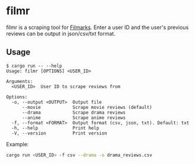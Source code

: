 # filmr

filmr is a scraping tool for [Filmarks](https://filmarks.com/). Enter a user ID and the user's previous reviews can be output in json/csv/txt format.

## Usage

```text
$ cargo run -- --help
Usage: filmr [OPTIONS] <USER_ID>

Arguments:
  <USER_ID>  User ID to scrape reviews from

Options:
  -o, --output <OUTPUT>  Output file
      --movie            Scrape movie reviews (default)
      --drama            Scrape drama reviews
      --anime            Scrape anime reviews
  -f, --format <FORMAT>  Output format (csv, json, txt). Default: txt
  -h, --help             Print help
  -V, --version          Print version
```

Example:

```sh
cargo run <USER_ID> -f csv --drama -o drama_reviews.csv
```
